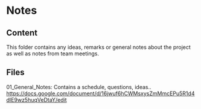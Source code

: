 # Notes
## Content
This folder contains any ideas, remarks or general notes about the project as well as notes from team meetings.

## Files
01_General_Notes: Contains a schedule, questions, ideas.. https://docs.google.com/document/d/16jwuf6hCWMsxysZmMmcEPu5R1d4dIE9wz5huqVeDtaY/edit

                          
